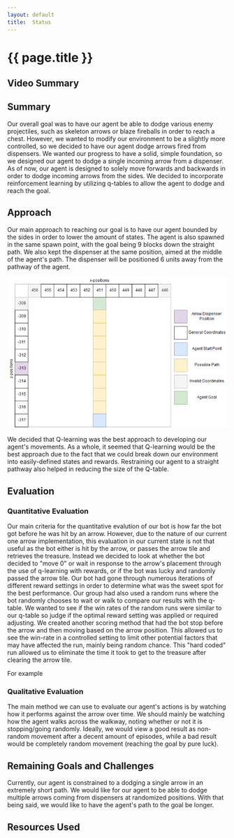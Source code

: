 ```yaml
---
layout: default
title:  Status
---
```


# {{ page.title }}

## Video Summary


## Summary
Our overall goal was to have our agent be able to dodge various enemy projectiles, such as skeleton arrows or blaze fireballs in order to reach a chest. However, we wanted to modify our environment to be a slightly more controlled, so we decided to have our agent dodge arrows fired from dispensers. We wanted our progress to have a solid, simple foundation, so we designed our agent to dodge a single incoming arrow from a dispenser. As of now, our agent is designed to solely move forwards and backwards in order to dodge incoming arrows from the sides. We decided to incorporate reinforcement learning by utilizing q-tables to allow the agent to dodge and reach the goal.

## Approach
Our main approach to reaching our goal is to have our agent bounded by the sides in order to lower the amount of states. The agent is also spawned in the same spawn point, with the goal being 9 blocks down the straight path. We also kept the dispenser at the same position, aimed at the middle of the agent's path. The dispenser will be positioned 6 units away from the pathway of the agent.

![](indianajones-overview.png)

We decided that Q-learning was the best approach to developing our agent's movements. As a whole, it seemed that Q-learning would be the best approach due to the fact that we could break down our environment into easily-defined states and rewards. Restraining our agent to a straight pathway also helped in reducing the size of the Q-table.

## Evaluation

### Quantitative Evaluation
Our main criteria for the quantitative evalution of our bot is how far the bot got before he was hit by an arrow. However, due to the nature of our current one arrow implementation, this evaluation in our current state is not that useful as the bot either is hit by the arrow, or passes the arrow tile and retrieves the treasure. Instead we decided to look at whether the bot decided to "move 0" or wait in response to the arrow's placement through the use of q-learning with rewards, or if the bot was lucky and randomly passed the arrow tile. Our bot had gone through numerous iterations of different reward settings in order to determine what was the sweet spot for the best performance.
Our group had also used a random runs where the bot randomly chooses to wait or walk to compare our results with the q-table. We wanted to see if the win rates of the random runs were similar to our q-table so judge if the optimal reward setting was applied or required adjusting. We created another scoring method that had the bot
stop before the arrow and then moving based on the arrow position. This allowed us to see the win-rate in a controlled setting to limit other potential factors that may have affected the run, mainly being random chance. This "hard coded" run allowed us to eliminate the time it took to get to the treasure after clearing the arrow tile. 


For example 
### Qualitative Evaluation
The main method we can use to evaluate our agent's actions is by watching how it performs against the arrow over time. We should mainly be watching how the agent walks across the walkway, noting whether or not it is stopping/going randomly. Ideally, we would view a good result as non-random movement after a decent amount of episodes, while a bad result would be completely random movement (reaching the goal by pure luck).


## Remaining Goals and Challenges
Currently, our agent is constrained to a dodging a single arrow in an extremely short path. We would like for our agent to be able to dodge multiple arrows coming from dispensers at randomized positions. With that being said, we would like to have the agent's path to the goal be longer.

## Resources Used

